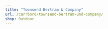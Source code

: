 ```yaml
---
title: "Townsend Bertram & Company"
url: /carrboro/townsend-bertram-und-company/
shop: Outdoor
---
```


